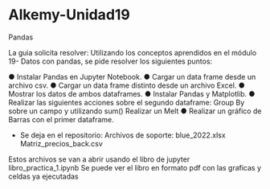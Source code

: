 # Alkemy-Unidad19
Pandas


La guia solicita resolver:
Utilizando los conceptos aprendidos en el módulo 19- Datos con
pandas, se pide resolver los siguientes puntos:

● Instalar Pandas en Jupyter Notebook.
● Cargar un data frame desde un archivo csv.
● Cargar un data frame distinto desde un archivo Excel.
● Mostrar los datos de ambos dataframes.
● Instalar Pandas y Matplotlib.
● Realizar las siguientes acciones sobre el segundo dataframe:
Group By sobre un campo y utilizando sum()
Realizar un Melt
● Realizar un gráfico de Barras con el primer dataframe.

- Se deja en el repositorio:
Archivos de soporte:
blue_2022.xlsx
Matriz_precios_back.csv

Estos archivos se van a abrir usando el libro de jupyter libro_practica_1.ipynb
Se puede ver el libro en formato pdf con las graficas y celdas ya ejecutadas